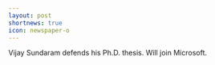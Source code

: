 ```yaml
---
layout: post
shortnews: true
icon: newspaper-o
---
```


Vijay Sundaram defends his Ph.D. thesis. Will join Microsoft.
